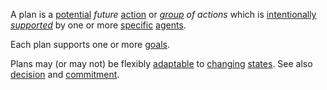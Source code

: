 A plan is a [potential](https://github.com/gcassel/Modular-Organization-Terminology/blob/master/terms/potential.md) *future* [action](https://github.com/gcassel/Modular-Organization-Terminology/blob/master/terms/action.md) or *[group](https://github.com/gcassel/Modular-Organization-Terminology/blob/master/terms/group.md) of actions* which is [intentionally](https://github.com/gcassel/Modular-Organization-Terminology/blob/master/terms/intention.md) *[supported](https://github.com/gcassel/Modular-Organization-Terminology/blob/master/terms/support.md)* by one or more [specific](https://github.com/gcassel/Modular-Organization-Terminology/blob/master/terms/specific.md) [agents](https://github.com/gcassel/Modular-Organization-Terminology/blob/master/terms/agent.md).  

Each plan supports one or more [goals](https://github.com/gcassel/Modular-Organization-Terminology/blob/master/terms/goal.md).
 
Plans may (or may not) be flexibly [adaptable](https://github.com/gcassel/Modular-Organization-Terminology/blob/master/terms/adapt.md) to [changing](https://github.com/gcassel/Modular-Organization-Terminology/blob/master/terms/change.md) [states](https://github.com/gcassel/Modular-Organization-Terminology/blob/master/terms/state.md).  See also [decision](https://github.com/gcassel/Modular-Organization-Terminology/blob/master/terms/decision.md) and [commitment](https://github.com/gcassel/Modular-Organization-Terminology/blob/master/terms/commitment.md).
